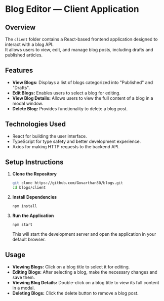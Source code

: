 
# Blog Editor — Client Application

## Overview

The `client` folder contains a React-based frontend application designed to interact with a blog API.  
It allows users to view, edit, and manage blog posts, including drafts and published articles.

## Features

- **View Blogs:** Displays a list of blogs categorized into "Published" and "Drafts".
- **Edit Blogs:** Enables users to select a blog for editing.
- **View Blog Details:** Allows users to view the full content of a blog in a modal window.
- **Delete Blog:** Provides functionality to delete a blog post.

## Technologies Used

- React for building the user interface.
- TypeScript for type safety and better development experience.
- Axios for making HTTP requests to the backend API.

## Setup Instructions

1. **Clone the Repository**

   ```bash
   git clone https://github.com/Govarthan30/blogs.git
   cd blogs/client
   ```

2. **Install Dependencies**

   ```bash
   npm install
   ```

3. **Run the Application**

   ```bash
   npm start
   ```

   This will start the development server and open the application in your default browser.

## Usage

- **Viewing Blogs:** Click on a blog title to select it for editing.
- **Editing Blogs:** After selecting a blog, make the necessary changes and save them.
- **Viewing Blog Details:** Double-click on a blog title to view its full content in a modal.
- **Deleting Blogs:** Click the delete button to remove a blog post.
